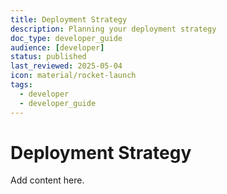 ```yaml
---
title: Deployment Strategy
description: Planning your deployment strategy
doc_type: developer_guide
audience: [developer]
status: published
last_reviewed: 2025-05-04
icon: material/rocket-launch
tags:
  - developer
  - developer_guide
---
```


# Deployment Strategy

Add content here.
